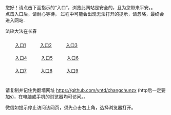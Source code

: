 您好！请点击下面指示的“入口”，浏览此网站是安全的，且为您带来平安。。 <br/>
点击入口后，请耐心等待， 过程中可能会出现无法打开的提示，请忽略，最终会进入网站. </br>

法轮大法在长春<br/>
<div style="padding:10px"><a style="margin:20px" target="_blank" href="https://djbxh7wyngrwp.cloudfront.net/2Qpsp?fimbtodu" id="ccLink1" rel="nofollow">入口1</a> <a target="_blank" style="margin:20px" href="https://d3chqermg8gynb.cloudfront.net/2Qpsp?tlgafhfo" id="ccLink2" rel="nofollow">入口2</a> <a style="margin:20px" target="_blank" href="https://d1xqcn5t8jt2jk.cloudfront.net/2Qpsp?tdiuxa" id="ccLink3" rel="nofollow">入口3</a></div>

<div style="padding:10px" ><a style="margin:20px" target="_blank" href="https://djbxh7wyngrwp.cloudfront.net/2Qpsp?fimbtodu" id="ccLink4" rel="nofollow">入口4</a> <a style="margin:20px" href="https://d3chqermg8gynb.cloudfront.net/2Qpsp?tlgafhfo" target="_blank" id="ccLink5" rel="nofollow">入口5</a> <a style="margin:20px" href="https://d1xqcn5t8jt2jk.cloudfront.net/2Qpsp?tdiuxa" target="_blank" id="ccLink6" rel="nofollow">入口6</a></div>

<div style="padding:10px"><a style="margin:20px" target="_blank" href="https://djbxh7wyngrwp.cloudfront.net/2Qpsp?fimbtodu" id="ccLink7" rel="nofollow">入口7</a> <a style="margin:20px" href="https://d3chqermg8gynb.cloudfront.net/2Qpsp?tlgafhfo" target="_blank" id="ccLink8" rel="nofollow">入口8</a> <a style="margin:20px" target="_blank" href="https://d1xqcn5t8jt2jk.cloudfront.net/2Qpsp?tdiuxa" id="ccLink9" rel="nofollow">入口9</a></div>

<br/>



请复制并记住免翻墙网址 https://github.com/yntd/changchunzx (http后一定要加s)，在电脑或手机的浏览器均可访问。。<br/>

微信如提示停止访问该网页，须先点击右上角，选择浏览器打开。
